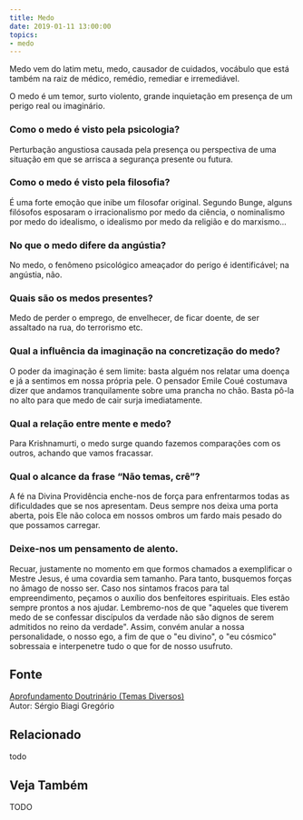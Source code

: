 ```yaml
---
title: Medo
date: 2019-01-11 13:00:00
topics: 
- medo
---
```


Medo vem do latim metu, medo, causador de cuidados, vocábulo que está
também na raiz de médico, remédio, remediar e irremediável.

O medo é um temor, surto violento, grande inquietação em presença de um
perigo real ou imaginário.

### Como o medo é visto pela psicologia?
Perturbação angustiosa causada pela presença ou perspectiva de uma
situação em que se arrisca a segurança presente ou futura.

### Como o medo é visto pela filosofia?
É uma forte emoção que inibe um filosofar original. Segundo Bunge,
alguns filósofos esposaram o irracionalismo por medo da ciência, o
nominalismo por medo do idealismo, o idealismo por medo da religião e do
marxismo...

### No que o medo difere da angústia?
No medo, o fenômeno psicológico ameaçador do perigo é identificável; na
angústia, não.

### Quais são os medos presentes?
Medo de perder o emprego, de envelhecer, de ficar doente, de ser
assaltado na rua, do terrorismo etc.

### Qual a influência da imaginação na concretização do medo?
O poder da imaginação é sem limite: basta alguém nos relatar uma doença
e já a sentimos em nossa própria pele. O pensador Emile Coué costumava
dizer que andamos tranquilamente sobre uma prancha no chão. Basta pô-la
no alto para que medo de cair surja imediatamente.

### Qual a relação entre mente e medo?
Para Krishnamurti, o medo surge quando fazemos comparações com os
outros, achando que vamos fracassar.

### Qual o alcance da frase “Não temas, crê”?
A fé na Divina Providência enche-nos de força para enfrentarmos todas as
dificuldades que se nos apresentam. Deus sempre nos deixa uma porta
aberta, pois Ele não coloca em nossos ombros um fardo mais pesado do que
possamos carregar.

### Deixe-nos um pensamento de alento.

Recuar, justamente no momento em que formos chamados a exemplificar o
Mestre Jesus, é uma covardia sem tamanho. Para tanto, busquemos forças
no âmago de nosso ser. Caso nos sintamos fracos para tal empreendimento,
peçamos o auxílio dos benfeitores espirituais. Eles estão sempre prontos
a nos ajudar. Lembremo-nos de que "aqueles que tiverem medo de se
confessar discípulos da verdade não são dignos de serem admitidos no
reino da verdade". Assim, convém anular a nossa personalidade, o nosso
ego, a fim de que o "eu divino", o "eu cósmico" sobressaia e
interpenetre tudo o que for de nosso usufruto.

## Fonte
[Aprofundamento Doutrinário (Temas Diversos)](https://sites.google.com/view/aprofundamentodoutrinario/medo)  
Autor: Sérgio Biagi Gregório



## Relacionado
todo

## Veja Também
TODO



